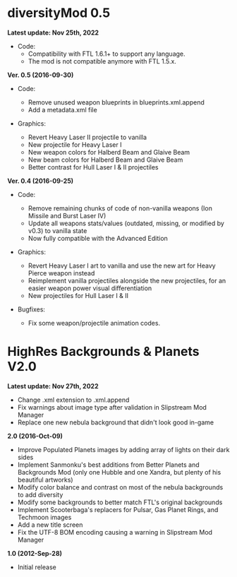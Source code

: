 # diversityMod 0.5

**Latest update: Nov 25th, 2022**

- Code:
  - Compatibility with FTL 1.6.1+ to support any language.
  - The mod is not compatible anymore with FTL 1.5.x.

**Ver. 0.5 (2016-09-30)**

- Code:
  - Remove unused weapon blueprints in blueprints.xml.append
  - Add a metadata.xml file

- Graphics:
  - Revert Heavy Laser II projectile to vanilla
  - New projectile for Heavy Laser I
  - New weapon colors for Halberd Beam and Glaive Beam
  - New beam colors for Halberd Beam and Glaive Beam
  - Better contrast for Hull Laser I & II projectiles

**Ver. 0.4 (2016-09-25)**

- Code:
  - Remove remaining chunks of code of non-vanilla weapons (Ion Missile and Burst Laser IV)
  - Update all weapons stats/values (outdated, missing, or modified by v0.3) to vanilla state
  - Now fully compatible with the Advanced Edition
 
- Graphics:
  - Revert Heavy Laser I art to vanilla and use the new art for Heavy Pierce weapon instead
  - Reimplement vanilla projectiles alongside the new projectiles, for an easier weapon power visual differentiation
  - New projectiles for Hull Laser I & II
 
- Bugfixes:
  - Fix some weapon/projectile animation codes.
  
# HighRes Backgrounds & Planets V2.0
  
**Latest update: Nov 27th, 2022**

- Change .xml extension to .xml.append
- Fix warnings about image type after validation in Slipstream Mod Manager
- Replace one new nebula background that didn't look good in-game

**2.0 (2016-Oct-09)**

- Improve Populated Planets images by adding array of lights on their dark sides
- Implement Sanmonku's best additions from Better Planets and Backgrounds Mod (only one Hubble and one Xandra, but plenty of his beautiful artworks)
- Modify color balance and contrast on most of the nebula backgrounds to add diversity
- Modify some backgrounds to better match FTL's original backgrounds
- Implement Scooterbaga's replacers for Pulsar, Gas Planet Rings, and Techmoon images
- Add a new title screen
- Fix the UTF-8 BOM encoding causing a warning in Slipstream Mod Manager

**1.0 (2012-Sep-28)**

- Initial release
